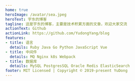 ```yaml
---
home: true
heroImage: /avatar/sea.jpeg
heroText: 宇东的博客
tagline: 这是宇东的博客，主要是技术积累方面的文章，欢迎大家交流
actionText: Github
actionLink: https://github.com/YudongYang/blog
features:
- title: 语言
  details: Ruby Java Go Python JavaScript Vue
- title: 中间件
  details: MQ Nginx k8s Webpack
- title: 数据库
  details: MySQL PostgresSQL Oracle Redis ElasticSearch
footer: MIT Licensed | Copyright © 2019-present YuDong
---
```

